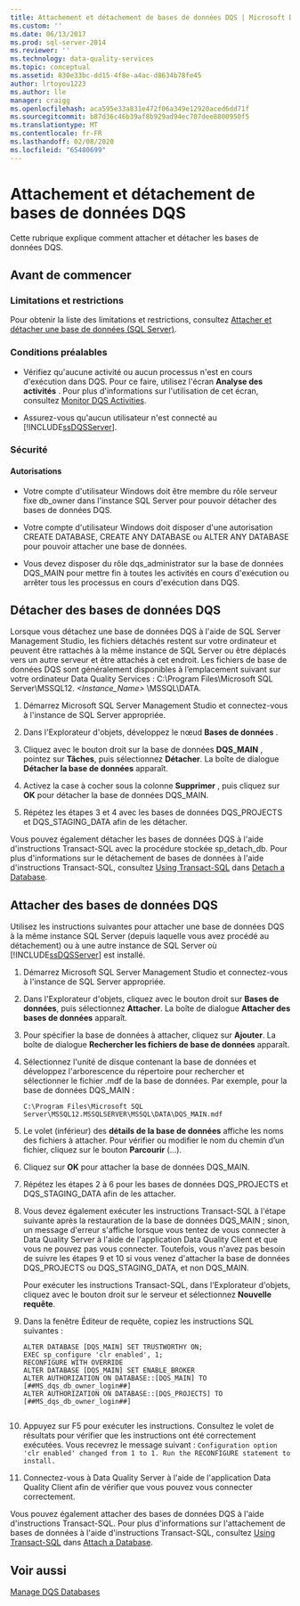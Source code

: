 ```yaml
---
title: Attachement et détachement de bases de données DQS | Microsoft Docs
ms.custom: ''
ms.date: 06/13/2017
ms.prod: sql-server-2014
ms.reviewer: ''
ms.technology: data-quality-services
ms.topic: conceptual
ms.assetid: 830e33bc-dd15-4f8e-a4ac-d8634b78fe45
author: lrtoyou1223
ms.author: lle
manager: craigg
ms.openlocfilehash: aca595e33a831e472f06a349e12920aced6dd71f
ms.sourcegitcommit: b87d36c46b39af8b929ad94ec707dee8800950f5
ms.translationtype: MT
ms.contentlocale: fr-FR
ms.lasthandoff: 02/08/2020
ms.locfileid: "65480699"
---
```

# <a name="detaching-and-attaching-dqs-databases"></a>Attachement et détachement de bases de données DQS
  Cette rubrique explique comment attacher et détacher les bases de données DQS.  
  
##  <a name="BeforeYouBegin"></a> Avant de commencer  
  
###  <a name="Limitations"></a> Limitations et restrictions  
 Pour obtenir la liste des limitations et restrictions, consultez [Attacher et détacher une base de données &#40;SQL Server&#41;](../relational-databases/databases/database-detach-and-attach-sql-server.md).  
  
###  <a name="Prerequisites"></a>Conditions préalables  
  
-   Vérifiez qu'aucune activité ou aucun processus n'est en cours d'exécution dans DQS. Pour ce faire, utilisez l'écran **Analyse des activités** . Pour plus d'informations sur l'utilisation de cet écran, consultez [Monitor DQS Activities](../../2014/data-quality-services/monitor-dqs-activities.md).  
  
-   Assurez-vous qu'aucun utilisateur n'est connecté au [!INCLUDE[ssDQSServer](../includes/ssdqsserver-md.md)].  
  
###  <a name="Security"></a> Sécurité  
  
####  <a name="Permissions"></a> Autorisations  
  
-   Votre compte d'utilisateur Windows doit être membre du rôle serveur fixe db_owner dans l'instance SQL Server pour pouvoir détacher des bases de données DQS.  
  
-   Votre compte d'utilisateur Windows doit disposer d'une autorisation CREATE DATABASE, CREATE ANY DATABASE ou ALTER ANY DATABASE pour pouvoir attacher une base de données.  
  
-   Vous devez disposer du rôle dqs_administrator sur la base de données DQS_MAIN pour mettre fin à toutes les activités en cours d'exécution ou arrêter tous les processus en cours d'exécution dans DQS.  
  
##  <a name="Detach"></a>Détacher des bases de données DQS  
 Lorsque vous détachez une base de données DQS à l'aide de SQL Server Management Studio, les fichiers détachés restent sur votre ordinateur et peuvent être rattachés à la même instance de SQL Server ou être déplacés vers un autre serveur et être attachés à cet endroit. Les fichiers de base de données DQS sont généralement disponibles à l’emplacement suivant sur votre ordinateur Data Quality Services : C:\Program Files\Microsoft SQL Server\MSSQL12. *<Instance_Name>* \MSSQL\DATA.  
  
1.  Démarrez Microsoft SQL Server Management Studio et connectez-vous à l'instance de SQL Server appropriée.  
  
2.  Dans l'Explorateur d'objets, développez le nœud **Bases de données** .  
  
3.  Cliquez avec le bouton droit sur la base de données **DQS_MAIN** , pointez sur **Tâches**, puis sélectionnez **Détacher**. La boîte de dialogue **Détacher la base de données** apparaît.  
  
4.  Activez la case à cocher sous la colonne **Supprimer** , puis cliquez sur **OK** pour détacher la base de données DQS_MAIN.  
  
5.  Répétez les étapes 3 et 4 avec les bases de données DQS_PROJECTS et DQS_STAGING_DATA afin de les détacher.  
  
 Vous pouvez également détacher les bases de données DQS à l'aide d'instructions Transact-SQL avec la procédure stockée sp_detach_db. Pour plus d'informations sur le détachement de bases de données à l'aide d'instructions Transact-SQL, consultez [Using Transact-SQL](../relational-databases/databases/detach-a-database.md#TsqlProcedure) dans [Detach a Database](../relational-databases/databases/detach-a-database.md).  
  
##  <a name="Attach"></a>Attacher des bases de données DQS  
 Utilisez les instructions suivantes pour attacher une base de données DQS à la même instance SQL Server (depuis laquelle vous avez procédé au détachement) ou à une autre instance de SQL Server où [!INCLUDE[ssDQSServer](../includes/ssdqsserver-md.md)] est installé.  
  
1.  Démarrez Microsoft SQL Server Management Studio et connectez-vous à l'instance de SQL Server appropriée.  
  
2.  Dans l'Explorateur d'objets, cliquez avec le bouton droit sur **Bases de données**, puis sélectionnez **Attacher**. La boîte de dialogue **Attacher des bases de données** apparaît.  
  
3.  Pour spécifier la base de données à attacher, cliquez sur **Ajouter**. La boîte de dialogue **Rechercher les fichiers de base de données** apparaît.  
  
4.  Sélectionnez l'unité de disque contenant la base de données et développez l'arborescence du répertoire pour rechercher et sélectionner le fichier .mdf de la base de données. Par exemple, pour la base de données DQS_MAIN :  
  
    ```  
    C:\Program Files\Microsoft SQL Server\MSSQL12.MSSQLSERVER\MSSQL\DATA\DQS_MAIN.mdf  
    ```  
  
5.  Le volet (inférieur) des **détails de la base de données** affiche les noms des fichiers à attacher. Pour vérifier ou modifier le nom du chemin d’un fichier, cliquez sur le bouton **Parcourir** (...).  
  
6.  Cliquez sur **OK** pour attacher la base de données DQS_MAIN.  
  
7.  Répétez les étapes 2 à 6 pour les bases de données DQS_PROJECTS et DQS_STAGING_DATA afin de les attacher.  
  
8.  Vous devez également exécuter les instructions Transact-SQL à l'étape suivante après la restauration de la base de données DQS_MAIN ; sinon, un message d'erreur s'affiche lorsque vous tentez de vous connecter à Data Quality Server à l'aide de l'application Data Quality Client et que vous ne pouvez pas vous connecter. Toutefois, vous n'avez pas besoin de suivre les étapes 9 et 10 si vous venez d'attacher la base de données DQS_PROJECTS ou DQS_STAGING_DATA, et non DQS_MAIN.  
  
     Pour exécuter les instructions Transact-SQL, dans l'Explorateur d'objets, cliquez avec le bouton droit sur le serveur et sélectionnez **Nouvelle requête**.  
  
9. Dans la fenêtre Éditeur de requête, copiez les instructions SQL suivantes :  
  
    ```  
    ALTER DATABASE [DQS_MAIN] SET TRUSTWORTHY ON;  
    EXEC sp_configure 'clr enabled', 1;  
    RECONFIGURE WITH OVERRIDE  
    ALTER DATABASE [DQS_MAIN] SET ENABLE_BROKER  
    ALTER AUTHORIZATION ON DATABASE::[DQS_MAIN] TO [##MS_dqs_db_owner_login##]  
    ALTER AUTHORIZATION ON DATABASE::[DQS_PROJECTS] TO [##MS_dqs_db_owner_login##]  
  
    ```  
  
10. Appuyez sur F5 pour exécuter les instructions. Consultez le volet de résultats pour vérifier que les instructions ont été correctement exécutées. Vous recevrez le message suivant : `Configuration option 'clr enabled' changed from 1 to 1. Run the RECONFIGURE statement to install.`  
  
11. Connectez-vous à Data Quality Server à l'aide de l'application Data Quality Client afin de vérifier que vous pouvez vous connecter correctement.  
  
 Vous pouvez également attacher des bases de données DQS à l'aide d'instructions Transact-SQL. Pour plus d'informations sur l'attachement de bases de données à l'aide d'instructions Transact-SQL, consultez [Using Transact-SQL](../relational-databases/databases/attach-a-database.md#TsqlProcedure) dans [Attach a Database](../relational-databases/databases/attach-a-database.md).  
  
## <a name="see-also"></a>Voir aussi  
 [Manage DQS Databases](../../2014/data-quality-services/manage-dqs-databases.md)  
  
  
